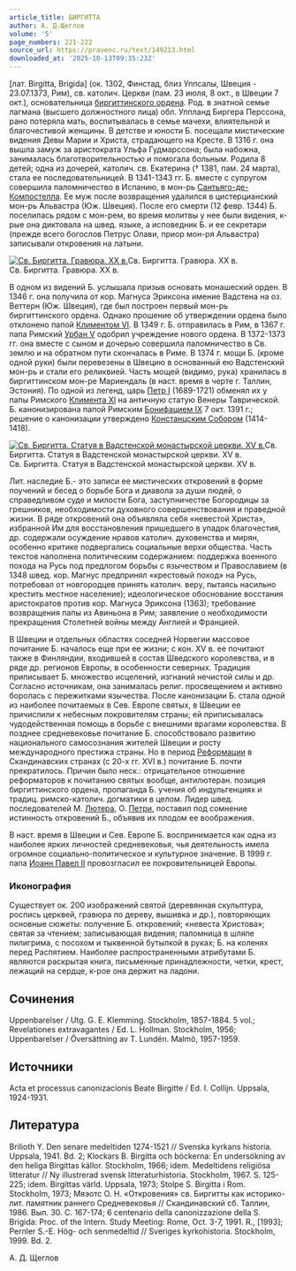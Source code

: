 ```yaml
---
article_title: БИРГИТТА
author: А. Д.Щеглов
volume: '5'
page_numbers: 221-222
source_url: https://pravenc.ru/text/149213.html
downloaded_at: '2025-10-13T09:35:23Z'
---
```


[лат. Birgitta, Brigida] (ок. 1302, Финстад, близ Уппсалы, Швеция - 23.07.1373, Рим), св. католич. Церкви (пам. 23 июля, 8 окт., в Швеции 7 окт.), основательница [биргиттинского ордена](<https://pravenc.ru/text/биргиттинского ордена.html>). Род. в знатной семье лагмана (высшего должностного лица) обл. Уппланд Биргера Перссона, рано потеряла мать, воспитывалась в семье мачехи, влиятельной и благочестивой женщины. В детстве и юности Б. посещали мистические видения Девы Марии и Христа, страдающего на Кресте. В 1316 г. она вышла замуж за аристократа Ульфа Гудмарссона; была набожна, занималась благотворительностью и помогала больным. Родила 8 детей; одна из дочерей, католич. св. Екатерина († 1381, пам. 24 марта), стала ее последовательницей. В 1341-1343 гг. Б. вместе с супругом совершила паломничество в Испанию, в мон-рь [Сантьяго-де-Компостелла](https://pravenc.ru/text/Сантьяго-де-Компостелла.html). Ее муж после возвращения удалился в цистерцианский мон-рь Альвастра (Юж. Швеция). После его смерти (12 февр. 1344) Б. поселилась рядом с мон-рем, во время молитвы у нее были видения, к-рые она диктовала на швед. языке, а исповедник Б. и ее секретари (прежде всего богослов Петрус Олави, приор мон-ря Альвастра) записывали откровения на латыни.

[![Св. Биргитта. Гравюра. ХХ в.](https://pravenc.ru/data/438/457/1234/1i200.jpg "Кликните для увеличения картинки")](https://pravenc.ru/data/438/457/1234/1i400.jpg)Св. Биргитта. Гравюра. ХХ в.  
Св. Биргитта. Гравюра. ХХ в.

В одном из видений Б. услышала призыв основать монашеский орден. В 1346 г. она получила от кор. Магнуса Эриксона имение Вадстена на оз. Веттерн (Юж. Швеция), где был построен первый мон-рь биргиттинского ордена. Однако прошение об утверждении ордена было отклонено папой [Климентом VI](<https://pravenc.ru/text/Климент VI.html>). В 1349 г. Б. отправилась в Рим, в 1367 г. папа Римский [Урбан V](<https://pravenc.ru/text/Урбан V.html>) одобрил учреждение нового ордена. В 1372-1373 гг. она вместе с сыном и дочерью совершила паломничество в Св. землю и на обратном пути скончалась в Риме. В 1374 г. мощи Б. (кроме одной руки) были перевезены в Швецию в основанный ею Вадстенский мон-рь и стали его реликвией. Часть мощей (видимо, рука) хранилась в биргиттинском мон-ре Мариендаль (в наст. время в черте г. Таллин, Эстония). По одной из легенд, царь [Петр I](<https://pravenc.ru/text/Петр I.html>) (1689-1721) обменял их у папы Римского [Климента XI](<https://pravenc.ru/text/Климента XI.html>) на античную статую Венеры Таврической. Б. канонизирована папой Римским [Бонифацием IX](<https://pravenc.ru/text/Бонифацием IX.html>) 7 окт. 1391 г.; решение о канонизации утверждено [Констанцским Собором](<https://pravenc.ru/text/Констанцский Собор.html>) (1414-1418).

[![Св. Биргитта. Статуя в Вадстенской монастырской церкви. XV в.](https://pravenc.ru/data/500/457/1234/1i200.jpg "Кликните для увеличения картинки")](https://pravenc.ru/data/500/457/1234/1i400.jpg)Св. Биргитта. Статуя в Вадстенской монастырской церкви. XV в.  
Св. Биргитта. Статуя в Вадстенской монастырской церкви. XV в.

Лит. наследие Б.- это записи ее мистических откровений в форме поучений и бесед о борьбе Бога и диавола за души людей, о справедливом суде и милости Бога, заступничестве Богородицы за грешников, необходимости духовного совершенствования и праведной жизни. В ряде откровений она объявляла себя «невестой Христа», избранной Им для восстановления пришедшего в упадок благочестия, др. содержали осуждение нравов католич. духовенства и мирян, особенно критике подвергались социальные верхи общества. Часть текстов наполнена политическим содержанием: поддержка военного похода на Русь под предлогом борьбы с язычеством и Православием (в 1348 швед. кор. Магнус предпринял «крестовый поход» на Русь, потребовал от новгородцев принять католич. веру, пытаясь насильно крестить местное население); идеологическое обоснование восстания аристократов против кор. Магнуса Эриксона (1363); требование возвращения папы из Авиньона в Рим; заявление о необходимости прекращения Столетней войны между Англией и Францией.

В Швеции и отдельных областях соседней Норвегии массовое почитание Б. началось еще при ее жизни; с кон. XV в. ее почитают также в Финляндии, входившей в состав Шведского королевства, и в ряде др. регионов Европы, в особенности северных. Традиция приписывает Б. множество исцелений, изгнаний нечистой силы и др. Согласно источникам, она занималась религ. просвещением и активно боролась с пережитками язычества. После канонизации Б. стала одной из наиболее почитаемых в Сев. Европе святых, в Швеции ее причислили к небесным покровителям страны; ей приписывалась чудодейственная помощь в борьбе с внешними врагами королевства. В позднее средневековье почитание Б. способствовало развитию национального самосознания жителей Швеции и росту международного престижа страны. Но в период [Реформации](https://pravenc.ru/text/Реформация.html) в Скандинавских странах (с 20-х гг. XVI в.) почитание Б. почти прекратилось. Причин было неск.: отрицательное отношение реформаторов к почитанию святых вообще, антилютеран. позиция биргиттинского ордена, пропаганда Б. учения об индульгенциях и традиц. римско-католич. догматики в целом. Лидер швед. последователей М. [Лютера](https://pravenc.ru/text/Лютер.html), О. [Петри](https://pravenc.ru/text/Петри.html), поставил под сомнение истинность откровений Б., объявив их плодом ее воображения.

В наст. время в Швеции и Сев. Европе Б. воспринимается как одна из наиболее ярких личностей средневековья, чья деятельность имела огромное социально-политическое и культурное значение. В 1999 г. папа [Иоанн Павел II](<https://pravenc.ru/text/Иоанн Павел II.html>) провозгласил ее покровительницей Европы.

### Иконография

Существует ок. 200 изображений святой (деревянная скульптура, роспись церквей, гравюра по дереву, вышивка и др.), повторяющих основные сюжеты: получение Б. откровений; «невеста Христова»; святая за чтением; записывающая видения; паломница в шляпе пилигрима, с посохом и тыквенной бутылкой в руках; Б. на коленях перед Распятием. Наиболее распространенными атрибутами Б. являются раскрытая книга, письменные принадлежности, четки, крест, лежащий на сердце, к-рое она держит на ладони.

## Сочинения

Uppenbarelser / Utg. G. E. Klemming. Stockholm, 1857-1884. 5 vol.; Revelationes extravagantes / Ed. L. Hollman. Stockholm, 1956; Uppenbarelser / Översättning av T. Lundén. Malmö, 1957-1959.

## Источники

Acta et processus canonizacionis Beate Birgitte / Ed. I. Collijn. Uppsala, 1924-1931.

## Литература

Brilioth Y. Den senare medeltiden 1274-1521 // Svenska kyrkans historia. Uppsala, 1941. Bd. 2; Klockars B. Birgitta och böckerna: En undersökning av den heliga Birgittas källor. Stockholm, 1966; idem. Medeltidens religiösa litteratur // Ny illustrerad svensk litteraturhistoria. Stockholm, 1967. S. 125-225; idem. Birgittas värld. Uppsala, 1973; Stolpe S. Birgitta i Rom. Stockholm, 1973; Мяэотс О. Н. «Откровения» св. Биргитты как историко-лит. памятник раннего Средневековья // Скандинавский сб. Таллин, 1986. Вып. 30. С. 167-174; 6 centenario della canonizzazione della S. Brigida: Proc. of the Intern. Study Meeting: Rome, Oct. 3-7, 1991. R., [1993]; Pernler S.-E. Hög- och senmedeltid // Sveriges kyrkohistoria. Stockholm, 1999. Bd. 2.

А. Д.  Щеглов
